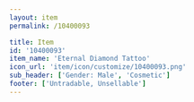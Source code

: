 ```yaml
---
layout: item
permalink: /10400093

title: Item
id: '10400093'
item_name: 'Eternal Diamond Tattoo'
icon_url: 'item/icon/customize/10400093.png'
sub_header: ['Gender: Male', 'Cosmetic']
footer: ['Untradable, Unsellable']
---
```

